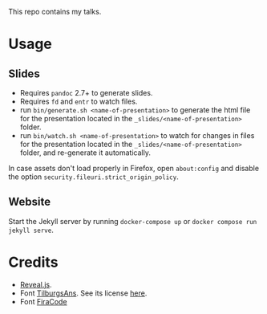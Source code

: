 This repo contains my talks.

# Usage

## Slides

- Requires `pandoc` 2.7+ to generate slides.
- Requires `fd` and `entr` to watch files.
- run `bin/generate.sh <name-of-presentation>` to generate the html file for the presentation located in the `_slides/<name-of-presentation>` folder.
- run `bin/watch.sh <name-of-presentation>` to watch for changes in files for the presentation located in the `_slides/<name-of-presentation>` folder, and re-generate it automatically.

In case assets don't load properly in Firefox, open `about:config` and disable the option `security.fileuri.strict_origin_policy`.

## Website

Start the Jekyll server by running `docker-compose up` or `docker compose run jekyll serve`.

# Credits

- [Reveal.js](https://revealjs.com/).
- Font [TilburgsAns](https://www.tilburgsans.nl/). See its license [here](assets/tilburgsans/Ans%20Font%20License-AFL.pdf).
- Font [FiraCode](https://github.com/tonsky/FiraCode)
